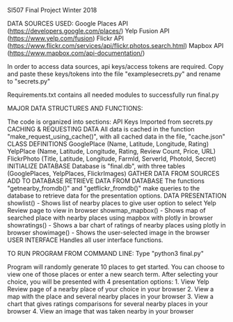 SI507 Final Project
Winter 2018

DATA SOURCES USED:
Google Places API (https://developers.google.com/places/)
Yelp Fusion API (https://www.yelp.com/fusion)
Flickr API (https://www.flickr.com/services/api/flickr.photos.search.html)
Mapbox API (https://www.mapbox.com/api-documentation/)

In order to access data sources, api keys/access tokens are required. Copy and paste these keys/tokens into the file "examplesecrets.py" and rename to "secrets.py"

Requirements.txt contains all needed modules to successfully run final.py

MAJOR DATA STRUCTURES AND FUNCTIONS:

The code is organized into sections: 
	API Keys 
		Imported from secrets.py
	CACHING & REQUESTING DATA
		All data is cached in the function "make_request_using_cache()", with all cached data in the file, "cache.json"
	CLASS DEFINITIONS
		GooglePlace (Name, Latitude, Longitude, Rating)
		YelpPlace (Name, Latitude, Longitude, Rating, Review Count, Price, URL)
		FlickrPhoto (Title, Latitude, Longitude, FarmId, ServerId, PhotoId, Secret)
	INITIALIZE DATABASE
		Database is "final.db", with three tables (GooglePlaces, YelpPlaces, FlickrImages)
	GATHER DATA FROM SOURCES
	ADD TO DATABASE
	RETRIEVE DATA FROM DATABASE
		The functions "getnearby_fromdb()" and "getflickr_fromdb()" make queries to the database to retrieve data for the presentation options. 
	DATA PRESENTATION
		showlist() - Shows list of nearby places to give user option to select Yelp Review page to view in browser
		showmap_mapbox() - Shows map of searched place with nearby places using mapbox with plotly in browser
		showratings() - Shows a bar chart of ratings of nearby places using plotly in browser
		showimage() - Shows the user-selected image in the browser
	USER INTERFACE
		Handles all user interface functions. 


TO RUN PROGRAM FROM COMMAND LINE:
Type "python3 final.py"

Program will randomly generate 10 places to get started. You can choose to view one of those places or enter a new search term. After selecting your choice, you will be presented with 4 presentation options: 
	1. View Yelp Review page of a nearby place of your choice in your browser
	2. View a map with the place and several nearby places in your browser
	3. View a chart that gives ratings comparisons for several nearby places in your browser
	4. View an image that was taken nearby in your browser
